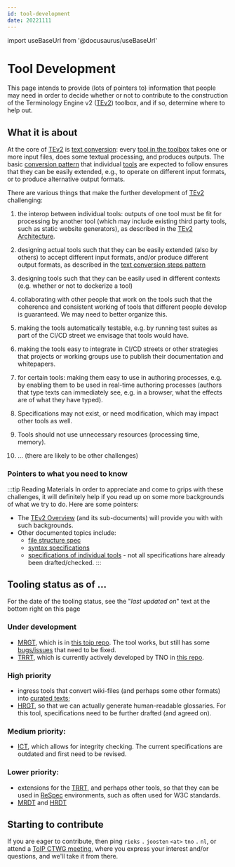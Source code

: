 ```yaml
---
id: tool-development
date: 20221111
---
```


import useBaseUrl from '@docusaurus/useBaseUrl'

# Tool Development

This page intends to provide (lots of pointers to) information that people may need in order to decide whether or not to contribute to the construction of the Terminology Engine v2 ([TEv2](@)) toolbox, and if so, determine where to help out.

## What it is about

At the core of [TEv2](@) is [text conversion](/docs/10-overview/tev2-text-conversion): every [tool in the toolbox](/docs/category/toolbox-specs) takes one or more input files, does some textual processing, and produces outputs. The basic [conversion pattern](/docs/10-overview/tev2-text-conversion#steps) that individual [tools](/docs/category/toolbox-specs) are expected to follow ensures that they can be easily extended, e.g., to operate on different input formats, or to produce alternative output formats.

There are various things that make the further development of [TEv2](@) challenging:

1. the interop between individual tools: outputs of one tool must be fit for processing by another tool (which may include existing third party tools, such as static website generators), as described in the [TEv2 Architecture](/docs/10-overview/tev2-architecture).
2. designing actual tools such that they can be easily extended (also by others) to accept different input formats, and/or produce different output formats, as described in the [text conversion steps pattern](/docs/10-overview/tev2-text-conversion#steps)
3. designing tools such that they can be easily used in different contexts (e.g. whether or not to dockerize a tool)
4. collaborating with other people that work on the tools such that the coherence and consistent working of tools that different people develop is guaranteed. We may need to better organize this.
5. making the tools automatically testable, e.g. by running test suites as part of the CI/CD street we envisage that tools would have.
6. making the tools easy to integrate in CI/CD streets or other strategies that projects or working groups use to publish their documentation and whitepapers.
7. for certain tools: making them easy to use in authoring processes, e.g. by enabling them to be used in real-time authoring processes (authors that type texts can immediately see, e.g. in a browser, what the effects are of what they have typed).
8. Specifications may not exist, or need modification, which may impact other tools as well.
9. Tools should not use unnecessary resources (processing time, memory).

10. ... (there are likely to be other challenges)

### Pointers to what you need to know

:::tip Reading Materials
In order to appreciate and come to grips with these challenges, it will definitely help if you read up on some more backgrounds of what we try to do. Here are some pointers:

- The [TEv2 Overview](/docs/category/introduction-overview) (and its sub-documents) will provide you with with such backgrounds.
- Other documented topics include:
  - [file structure spec](/docs/tev2-spec-files)
  - [syntax specifications](/docs/tev2-syntax)
  - [specifications of individual tools](/docs/category/toolbox-specs) - not all specifications hare already been drafted/checked.
:::

## Tooling status as of ...

For the date of the tooling status, see the "<i>last updated on</i>" text at the bottom right on this page

### Under development


- [MRGT](/docs/40-specs/tools/mrgt), which is in [this toip repo](https://github.com/trustoverip/ctwg-toolkit-mrg). The tool works, but still has some [bugs/issues](https://github.com/trustoverip/ctwg-toolkit-mrg/issues) that need to be fixed.
- [TRRT](/docs/40-specs/tools/trrt), which is currently actively developed by TNO in [this repo](https://github.com/tno-terminology-design/trrt).

### High priority

- ingress tools that convert wiki-files (and perhaps some other formats) into [curated texts](/docs/40-specs/files/curated-text-file);
- [HRGT](/docs/40-specs/tools/hrgt), so that we can actually generate human-readable glossaries. For this tool, specifications need to be further drafted (and agreed on).

### Medium priority:

- [ICT](/docs/40-specs/tools-envisaged/ict), which allows for integrity checking. The current specifications are outdated and first need to be revised.

### Lower priority:

- extensions for the [TRRT](@), and perhaps other tools, so that they can be used in [ReSpec](https://dev.w3.org/2008/video/mediaann/ReSpec.js/documentation.html) environments, such as often used for W3C standards.
- [MRDT](/docs/40-specs/tools-envisaged/mrdt) and [HRDT](/docs/40-specs/tools-envisaged/hrdt)


## Starting to contribute

If you are eager to contribute, then ping `rieks` `.` `joosten` `<at>` `tno` `.` `nl`, or attend a [ToIP CTWG meeting](https://wiki.trustoverip.org/display/HOME/CTWG+Meeting+Pages), where you express your interest and/or questions, and we'll take it from there.